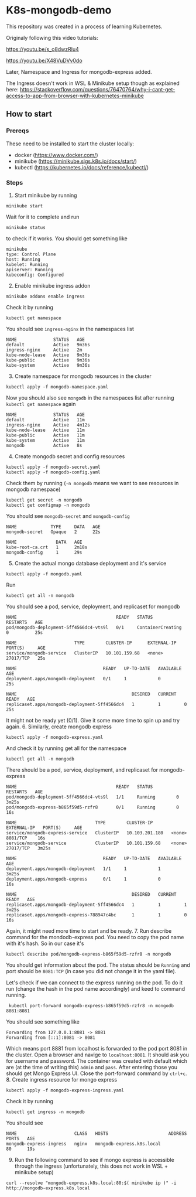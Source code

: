 # K8s-mongodb-demo

This repository was created in a process of learning Kubernetes.

Originaly following this video tutorials:

https://youtu.be/s_o8dwzRlu4

https://youtu.be/X48VuDVv0do

Later, Namespace and Ingress for mongodb-express added.

The Ingress doesn't work in WSL & Minikube setup though as explained here: https://stackoverflow.com/questions/76470764/why-i-cant-get-access-to-app-from-browser-with-kubernetes-minikube

## How to start

### Prereqs

These need to be installed to start the cluster locally:
- docker (https://www.docker.com/)
- minikube (https://minikube.sigs.k8s.io/docs/start/)
- kubectl (https://kubernetes.io/docs/reference/kubectl/)

### Steps

1. Start minikube by running
```
minikube start
```
Wait for it to complete and run
```
minikube status
```
to check if it works. You should get something like
```
minikube
type: Control Plane
host: Running
kubelet: Running
apiserver: Running
kubeconfig: Configured
```
2. Enable minikube ingress addon
```
minikube addons enable ingress
```
Check it by running
```
kubectl get namespace
```
You should see `ingress-nginx` in the namespaces list
```
NAME              STATUS   AGE
default           Active   9m36s
ingress-nginx     Active   2m
kube-node-lease   Active   9m36s
kube-public       Active   9m36s
kube-system       Active   9m36s
```
3. Create namespace for mongodb resources in the cluster
```
kubectl apply -f mongodb-namespace.yaml
```
Now you should also see `mongodb` in the namespaces list after running `kubectl get namespace` again
```
NAME              STATUS   AGE
default           Active   11m
ingress-nginx     Active   4m12s
kube-node-lease   Active   11m
kube-public       Active   11m
kube-system       Active   11m
mongodb           Active   8s
```
4. Create mongodb secret and config resources
```
kubectl apply -f mongodb-secret.yaml
kubectl apply -f mongodb-config.yaml
```
Check them by running (`-n mongodb` means we want to see resources in mongodb namespace)
```
kubectl get secret -n mongodb
kubectl get configmap -n mongodb
```
You should see `mongodb-secret` and `mongodb-config`
```
NAME             TYPE     DATA   AGE
mongodb-secret   Opaque   2      22s
```
```
NAME               DATA   AGE
kube-root-ca.crt   1      2m18s
mongodb-config     1      29s
```
5. Create the actual mongo database deployment and it's service
```
kubectl apply -f mongodb.yaml
```
Run
```
kubectl get all -n mongodb
```
You should see a pod, service, deployment, and replicaset for mongodb
```
NAME                                      READY   STATUS              RESTARTS   AGE
pod/mongodb-deployment-5ff4566dc4-vts9l   0/1     ContainerCreating   0          25s

NAME                      TYPE        CLUSTER-IP      EXTERNAL-IP   PORT(S)     AGE
service/mongodb-service   ClusterIP   10.101.159.68   <none>        27017/TCP   25s

NAME                                 READY   UP-TO-DATE   AVAILABLE   AGE
deployment.apps/mongodb-deployment   0/1     1            0           25s

NAME                                            DESIRED   CURRENT   READY   AGE
replicaset.apps/mongodb-deployment-5ff4566dc4   1         1         0       25s
```
It might not be ready yet (0/1). Give it some more time to spin up and try again.
6. Similarly, create mongodb express
```
kubectl apply -f mongodb-express.yaml
```
And check it by running get all for the namespace
```
kubectl get all -n mongodb
```
There should be a pod, service, deployment, and replicaset for mongodb-express
```
NAME                                      READY   STATUS         RESTARTS   AGE
pod/mongodb-deployment-5ff4566dc4-vts9l   1/1     Running        0          3m25s
pod/mongodb-express-b865f59d5-rzfr8       0/1     Running        0          16s

NAME                              TYPE        CLUSTER-IP       EXTERNAL-IP   PORT(S)     AGE
service/mongodb-express-service   ClusterIP   10.103.201.180   <none>        8081/TCP    16s
service/mongodb-service           ClusterIP   10.101.159.68    <none>        27017/TCP   3m25s

NAME                                 READY   UP-TO-DATE   AVAILABLE   AGE
deployment.apps/mongodb-deployment   1/1     1            1           3m25s
deployment.apps/mongodb-express      0/1     1            0           16s

NAME                                            DESIRED   CURRENT   READY   AGE
replicaset.apps/mongodb-deployment-5ff4566dc4   1         1         1       3m25s
replicaset.apps/mongodb-express-788947c4bc      1         1         0       16s
```
Again, it might need more time to start and be ready.
7. Run describe command for the mondodb-express pod. You need to copy the pod name with it's hash. So in our case it's
```
kubectl describe pod/mongodb-express-b865f59d5-rzfr8 -n mongodb
```
You should get information about the pod. The status should be `Running` and port should be `8081:TCP` (in case you did not change it in the yaml file).

Let's check if we can connect to the express running on the pod. To do it run (change the hash in the pod name accordingly) and keed to command running.
```
 kubectl port-forward mongodb-express-b865f59d5-rzfr8 -n mongodb 8081:8081
```
You should see something like
```
Forwarding from 127.0.0.1:8081 -> 8081
Forwarding from [::1]:8081 -> 8081
```
Which means port 8881 from localhost is forwarded to the pod port 8081 in the cluster. Open a browser and navige to `localhost:8081`. It should ask you for username and password. The container was created with default which are (at the time of writing this) `admin` and `pass`. After entering those you should get Mongo Express UI. Close the port-forward command by `ctrl+c`.
8. Create ingress resource for mongo express
```
kubectl apply -f mongodb-express-ingress.yaml
```
Check it by running
```
kubectl get ingress -n mongodb
```
You should see
```
NAME                      CLASS   HOSTS                       ADDRESS   PORTS   AGE
mongodb-express-ingress   nginx   mongodb-express.k8s.local             80      19s
```
9. Run the following command to see if mongo express is accessible through the ingress (unfortunately, this does not work in WSL + minikube setup)
```
curl --resolve "mongodb-express.k8s.local:80:$( minikube ip )" -i http://mongodb-express.k8s.local
```

